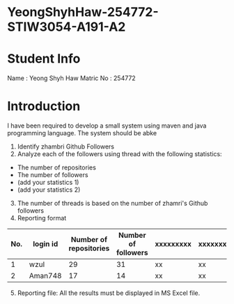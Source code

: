 # YeongShyhHaw-254772-STIW3054-A191-A2
# Student Info

Name      : Yeong Shyh Haw
Matric No : 254772

# Introduction
I have been required to develop a small system using maven and java programming language. The system should be abke 
1. Identify zhambri Github Followers
2. Analyze each of the followers using thread with the following statistics:
  - The number of repositories
  - The number of followers
  - (add your statistics 1)
  - (add your statistics 2)
3. The number of threads is based on the number of zhamri's Github followers
4. Reporting format

| No. | login id | Number of repositories | Number of followers | xxxxxxxxx | xxxxxxxxxx |
|-----|----------|------------------------|---------------------|-----------|------------|
| 1   | wzul     | 29                     | 31                  |    xx     |     xx     |
| 2   | Aman748  | 17                     | 14                  |    xx     |     xx     |

5. Reporting file: All the results must be displayed in MS Excel file.
